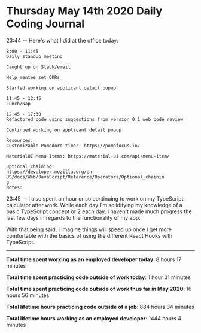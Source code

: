# Thursday May 14th 2020 Daily Coding Journal

23:44 -- Here's what I did at the office today:
```
8:00 - 11:45
Daily standup meeting

Caught up on Slack/email

Help mentee set OKRs

Started working on applicant detail popup
 
11:45 - 12:45
Lunch/Nap

12:45 - 17:30
Refactored code using suggestions from version 0.1 web code review

Continued working on applicant detail popup

Resources:
Customizable Pomodoro timer: https://pomofocus.io/

MaterialUI Menu Items: https://material-ui.com/api/menu-item/

Optional chaining: 
https://developer.mozilla.org/en-US/docs/Web/JavaScript/Reference/Operators/Optional_chainin
g
Notes:
```
23:45 -- I also spent an hour or so continuing to work on my TypeScript calculator after work. While each day I'm solidifying my knowledge of a basic TypeScript concept or 2 each day, I haven't made much progress the last few days in regards to the functionality of my app.

With that being said, I imagine things will speed up once I get more comfortable with the basics of using the different React Hooks with TypeScript.
___
**Total time spent working as an employed developer today**: 8 hours 17 minutes

**Total time spent practicing code outside of work today**: 1 hour 31 minutes

**Total time spent practicing code outside of work thus far in May 2020**: 16 hours 56 minutes

**Total lifetime hours practicing code outside of a job**: 884 hours 34 minutes

**Total lifetime hours working as an employed developer**: 1444 hours 4 minutes
